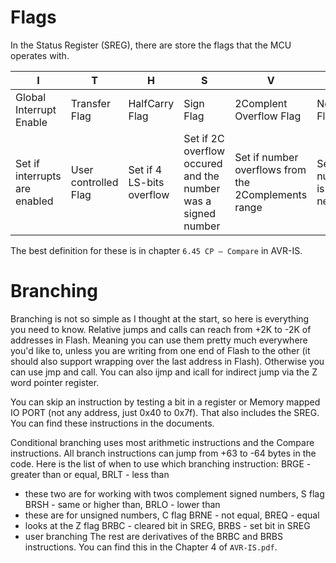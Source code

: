 # Flags
In the Status Register (SREG), there are store the flags that the MCU operates with.

| I                             | T                    | H                         | S                                                             | V                                                   | N                             | Z                                     | C                                      |
| ----------------------------- | -------------------- | ------------------------- | ------------------------------------------------------------- | --------------------------------------------------- | ----------------------------- | ------------------------------------- | -------------------------------------- |
| Global Interrupt Enable       | Transfer Flag        | HalfCarry Flag            | Sign Flag                                                     | 2Complent Overflow Flag                             | Negative Flag                 | Zero Flag                             | Carry Flag                             |
| Set if interrupts are enabled | User controlled Flag | Set if 4 LS-bits overflow | Set if 2C overflow occured and the number was a signed number | Set if number overflows from the 2Complements range | Set if the number is negative | Set if the Rd is zero after operation | Set if operation overflowed with carry |

The best definition for these is in chapter `6.45 CP – Compare` in AVR-IS.

# Branching
Branching is not so simple as I thought at the start, so here is everything you need to know.
Relative jumps and calls can reach from +2K to -2K of addresses in Flash. Meaning you can use them pretty much everywhere you'd like to, unless you are writing from one end of Flash to the other (it should also support wrapping over the last address in Flash). Otherwise you can use jmp and call. You can also ijmp and icall for indirect jump via the Z word pointer register.

You can skip an instruction by testing a bit in a register or Memory mapped IO PORT (not any address, just 0x40 to 0x7f). That also includes the SREG. You can find these instructions in the documents.

Conditional branching uses most arithmetic instructions and the Compare instructions. All branch instructions can jump from +63 to -64 bytes in the code.
Here is the list of when to use which branching instruction:
BRGE - greater than or equal, BRLT - less than
- these two are for working with twos complement signed numbers, S flag
BRSH - same or higher than, BRLO - lower than
 - these are for unsigned numbers, C flag
BRNE - not equal, BREQ - equal
 - looks at the Z flag
BRBC - cleared bit in SREG, BRBS - set bit in SREG
- user branching
The rest are derivatives of the BRBC and BRBS instructions.
You can find this in the Chapter 4 of `AVR-IS.pdf`.